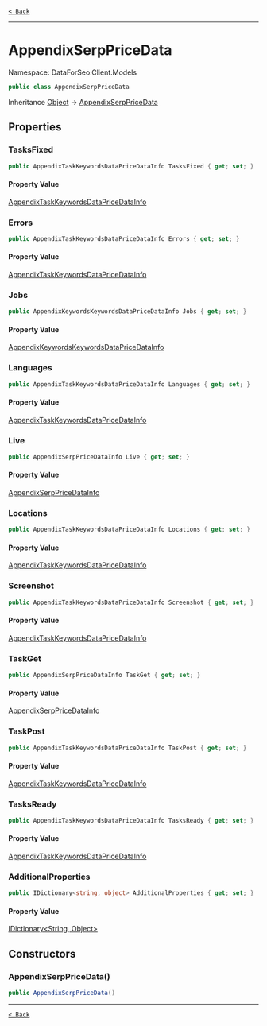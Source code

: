 [`< Back`](./)

---

# AppendixSerpPriceData

Namespace: DataForSeo.Client.Models

```csharp
public class AppendixSerpPriceData
```

Inheritance [Object](https://docs.microsoft.com/en-us/dotnet/api/system.object) → [AppendixSerpPriceData](./dataforseo.client.models.appendixserppricedata)

## Properties

### **TasksFixed**

```csharp
public AppendixTaskKeywordsDataPriceDataInfo TasksFixed { get; set; }
```

#### Property Value

[AppendixTaskKeywordsDataPriceDataInfo](./dataforseo.client.models.appendixtaskkeywordsdatapricedatainfo)<br>

### **Errors**

```csharp
public AppendixTaskKeywordsDataPriceDataInfo Errors { get; set; }
```

#### Property Value

[AppendixTaskKeywordsDataPriceDataInfo](./dataforseo.client.models.appendixtaskkeywordsdatapricedatainfo)<br>

### **Jobs**

```csharp
public AppendixKeywordsKeywordsDataPriceDataInfo Jobs { get; set; }
```

#### Property Value

[AppendixKeywordsKeywordsDataPriceDataInfo](./dataforseo.client.models.appendixkeywordskeywordsdatapricedatainfo)<br>

### **Languages**

```csharp
public AppendixTaskKeywordsDataPriceDataInfo Languages { get; set; }
```

#### Property Value

[AppendixTaskKeywordsDataPriceDataInfo](./dataforseo.client.models.appendixtaskkeywordsdatapricedatainfo)<br>

### **Live**

```csharp
public AppendixSerpPriceDataInfo Live { get; set; }
```

#### Property Value

[AppendixSerpPriceDataInfo](./dataforseo.client.models.appendixserppricedatainfo)<br>

### **Locations**

```csharp
public AppendixTaskKeywordsDataPriceDataInfo Locations { get; set; }
```

#### Property Value

[AppendixTaskKeywordsDataPriceDataInfo](./dataforseo.client.models.appendixtaskkeywordsdatapricedatainfo)<br>

### **Screenshot**

```csharp
public AppendixTaskKeywordsDataPriceDataInfo Screenshot { get; set; }
```

#### Property Value

[AppendixTaskKeywordsDataPriceDataInfo](./dataforseo.client.models.appendixtaskkeywordsdatapricedatainfo)<br>

### **TaskGet**

```csharp
public AppendixSerpPriceDataInfo TaskGet { get; set; }
```

#### Property Value

[AppendixSerpPriceDataInfo](./dataforseo.client.models.appendixserppricedatainfo)<br>

### **TaskPost**

```csharp
public AppendixTaskKeywordsDataPriceDataInfo TaskPost { get; set; }
```

#### Property Value

[AppendixTaskKeywordsDataPriceDataInfo](./dataforseo.client.models.appendixtaskkeywordsdatapricedatainfo)<br>

### **TasksReady**

```csharp
public AppendixTaskKeywordsDataPriceDataInfo TasksReady { get; set; }
```

#### Property Value

[AppendixTaskKeywordsDataPriceDataInfo](./dataforseo.client.models.appendixtaskkeywordsdatapricedatainfo)<br>

### **AdditionalProperties**

```csharp
public IDictionary<string, object> AdditionalProperties { get; set; }
```

#### Property Value

[IDictionary&lt;String, Object&gt;](https://docs.microsoft.com/en-us/dotnet/api/system.collections.generic.idictionary-2)<br>

## Constructors

### **AppendixSerpPriceData()**

```csharp
public AppendixSerpPriceData()
```

---

[`< Back`](./)
